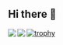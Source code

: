## Hi there 👋

<a href="https://github.com/anuraghazra/github-readme-stats">
  <img align="left" src="https://github-readme-stats.vercel.app/api?username=tomatonionn&count_private=true&show_icons=true" />
</a>
<a href="https://github.com/anuraghazra/github-readme-stats">
  <img align="left" src="https://github-readme-stats.vercel.app/api/top-langs/?username=tomatonionn" />
</a>

[![trophy](https://github-profile-trophy.vercel.app/?username=tomatonionn)](https://github.com/tomatonionn/github-profile-trophy)
